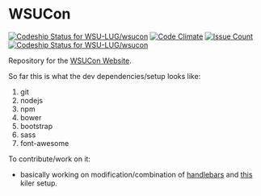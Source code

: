 # WSUCon
[ ![Codeship Status for WSU-LUG/wsucon](https://app.codeship.com/projects/15c60710-e52d-0132-b884-266c7b4e6c8b/status?branch=master)](https://app.codeship.com/projects/81971)
[![Code Climate](https://codeclimate.com/github/WSU-LUG/wsucon/badges/gpa.svg)](https://codeclimate.com/github/WSU-LUG/wsucon)
[![Issue Count](https://codeclimate.com/github/WSU-LUG/wsucon/badges/issue_count.svg)](https://codeclimate.com/github/WSU-LUG/wsucon)[ ![Codeship Status for WSU-LUG/wsucon](https://app.codeship.com/projects/15c60710-e52d-0132-b884-266c7b4e6c8b/status?branch=master)](https://app.codeship.com/projects/81971)

Repository for the [WSUCon Website](http://wsucon.wsu.edu/).

So far this is what the dev dependencies/setup looks like:
1. git
2. nodejs
3. npm
4. bower
5. bootstrap
6. sass
7. font-awesome

To contribute/work on it:
* basically working on modification/combination of [handlebars](https://www.npmjs.com/package/gulp-handlebars) and [this](http://ericlbarnes.com/setting-gulp-bower-bootstrap-sass-fontawesome/) kiler setup.
